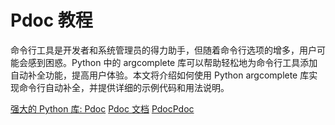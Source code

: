# Pdoc 教程

<show-structure depth="2"/>

命令行工具是开发者和系统管理员的得力助手，但随着命令行选项的增多，用户可能会感到困惑。Python 中的 argcomplete 库可以帮助轻松地为命令行工具添加自动补全功能，提高用户体验。本文将介绍如何使用 Python argcomplete 库实现命令行自动补全，并提供详细的示例代码和用法说明。


<seealso>
<category ref="ref_docs">
    <a href="https://mp.weixin.qq.com/s/aEvYfy-X6S7DvPKjcJf9rw">强大的 Python 库: Pdoc</a>
    <a href="https://pdoc.dev/docs/pdoc.html">Pdoc 文档</a>
</category>
<category ref="ref_github">
    <a href="https://github.com/mitmproxy/pdoc">PdocPdoc</a>
</category>
<category ref="ref_issues"></category>
<category ref="ref_hf"></category>
<category ref="ref_ms"></category>
</seealso>